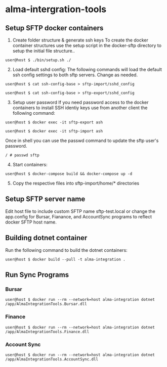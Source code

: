 # alma-intergration-tools

## Setup SFTP docker containers 

1. Create folder structure & generate ssh keys
To create the docker container structures use the setup script in the docker-sftp directory to setup the initial file structure..

`user@host $ ./bin/setup.sh ./`

2. Load default sshd config:
The following commands will load the default ssh config settings to both sftp servers. Change as needed.

`user@host $ cat ssh-config-base > sftp-import/sshd_config`

`user@host $ cat ssh-config-base > sftp-export/sshd_config`

3. Setup user password
If you need password access to the docker containers to install SSH identiy keys use from another client the following command:

`user@host $ docker exec -it sftp-export ash`

`user@host $ docker exec -it sftp-import ash`

Once in shell you can use the passwd command to update the sftp user's password.

`/ # passwd sftp`

4. Start containers:

`user@host $ docker-compose build && docker-compose up -d`

5. Copy the respective files into sftp-import/home/* directories

## Setup SFTP server name
Edit host file to include custom SFTP name sftp-test.local or change the app.config for Bursar, Fianance, and AccountSync programs to reflect docker SFTP host name.

## Building dotnet container
Run the following command to build the dotnet containers:

`user@host $ docker build --pull -t alma-integration .`


## Run Sync Programs

### Bursar 
`user@host $ docker run --rm --network=host alma-integration dotnet /app/AlmaIntegrationTools.Bursar.dll`

### Finance
`user@host $ docker run --rm --network=host alma-integration dotnet /app/AlmaIntegrationTools.Finance.dll`

### Account Sync
`user@host $ docker run --rm --network=host alma-integration dotnet /app/AlmaIntegrationTools.AccountSync.dll`


